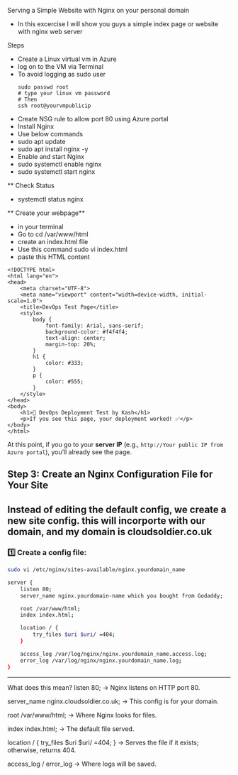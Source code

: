 Serving a Simple Website with Nginx on your personal domain

- In this excercise I will show you guys a simple index page or website with nginx web server


Steps
- Create a Linux virtual vm in Azure 
- log on to the VM via Terminal
- To avoid logging as sudo user
  ```
  sudo passwd root
  # type your linux vm password
  # Then
  ssh root@yourvmpublicip
  ```
- Create NSG rule to allow port 80 using Azure portal
- Install Nginx
- Use below commands
- sudo apt update
- sudo apt install nginx -y
- Enable and start Nginx
- sudo systemctl enable nginx
- sudo systemctl start nginx

** Check Status

- systemctl status nginx

** Create your webpage**
- in your terminal
- Go to cd /var/www/html
- create an index.html file
- Use this command sudo vi index.html
- paste this HTML content

```
<!DOCTYPE html>
<html lang="en">
<head>
    <meta charset="UTF-8">
    <meta name="viewport" content="width=device-width, initial-scale=1.0">
    <title>DevOps Test Page</title>
    <style>
        body {
            font-family: Arial, sans-serif;
            background-color: #f4f4f4;
            text-align: center;
            margin-top: 20%;
        }
        h1 {
            color: #333;
        }
        p {
            color: #555;
        }
    </style>
</head>
<body>
    <h1>🚀 DevOps Deployment Test by Kash</h1>
    <p>If you see this page, your deployment worked! ✅</p>
</body>
</html>
```

At this point, if you go to your **server IP** (e.g., `http://Your public IP from Azure portal`), you’ll already see the page.

## **Step 3: Create an Nginx Configuration File for Your Site**

Instead of editing the **default config**, we create a **new site config**.
this will incorporte with our domain, and my domain is cloudsoldier.co.uk
---

### 1️⃣ Create a config file:

```bash
sudo vi /etc/nginx/sites-available/nginx.yourdomain_name

server {
    listen 80;
    server_name nginx.yourdomain-name which you bought from Godaddy;

    root /var/www/html;
    index index.html;

    location / {
        try_files $uri $uri/ =404;
    }

    access_log /var/log/nginx/nginx.yourdomain_name.access.log;
    error_log /var/log/nginx/nginx.yourdomain_name.log;
}

```
---

What does this mean?
listen 80; → Nginx listens on HTTP port 80.

server_name nginx.cloudsoldier.co.uk; → This config is for your domain.

root /var/www/html; → Where Nginx looks for files.

index index.html; → The default file served.

location / { try_files $uri $uri/ =404; } → Serves the file if it exists; otherwise, returns 404.

access_log / error_log → Where logs will be saved.
